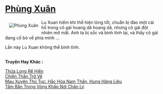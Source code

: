 <a href="https://truyentiki.com/phung-xuan.33930/" title="Phùng Xuân"><h1>Phùng Xuân</h1></a><div style="display:table"><img align="right" style="float: left; padding: 10px;" src="https://truyentiki.com/a/img/str/src/33930.jpg" alt="Phùng Xuân">Lu Xuan hiếm khi thể hiện lòng tốt, chuẩn bị đào một cái hố trong cô gái hoang dã hoang dã, nhưng cô gái đột nhiên mở mắt. Anh ta bị sốc và bình tĩnh lại, và thấy cô gái đang cố bò về phía mình ... <p></p> Lần này Lu Xuan không thể bình tĩnh.</div><p><br><b>Truyện Hay Khác :</b></p><a href="https://truyentiki.com/thua-long-re-hien.33929/" alt="Thừa Long Rể Hiền">Thừa Long Rể Hiền</a><br/><a href="https://github.com/nownovels/top500/tree/master/truyenhay/33942/" alt="Chiến Thần Trở Về">Chiến Thần Trở Về</a><br/><a href="https://truyentiki.wordpress.com/2020/06/08/mau-xuyen-thu-tuc-hac-hoa-nam-than-hung-hang-lieu/" alt="Mau Xuyên Thủ Tục: Hắc Hóa Nam Thần, Hung Hăng Liêu">Mau Xuyên Thủ Tục: Hắc Hóa Nam Thần, Hung Hăng Liêu</a><br/><a href="https://github.com/nownovels/top500/tree/master/truyenhay/33485/" alt="Tầm Bắn Trong Vòng Khắp Nơi Chân Lý">Tầm Bắn Trong Vòng Khắp Nơi Chân Lý</a><br/>